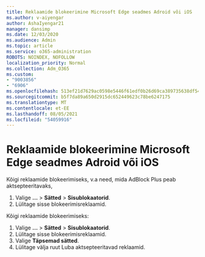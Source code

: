 ```yaml
---
title: Reklaamide blokeerimine Microsoft Edge seadmes Adroid või iOS
ms.author: v-aiyengar
author: AshaIyengar21
manager: dansimp
ms.date: 12/03/2020
ms.audience: Admin
ms.topic: article
ms.service: o365-administration
ROBOTS: NOINDEX, NOFOLLOW
localization_priority: Normal
ms.collection: Adm_O365
ms.custom:
- "9003856"
- "6906"
ms.openlocfilehash: 513ef21d7629ac0598e5446f61edf0b26d69ca389735638df54f32dffbe3059b
ms.sourcegitcommit: b5f7da89a650d2915dc652449623c78be6247175
ms.translationtype: MT
ms.contentlocale: et-EE
ms.lasthandoff: 08/05/2021
ms.locfileid: "54059916"
---
```

# <a name="block-ads-in-microsoft-edge-on-an-adroid-or-ios-device"></a>Reklaamide blokeerimine Microsoft Edge seadmes Adroid või iOS

Kõigi reklaamide blokeerimiseks, v.a need, mida AdBlock Plus peab aktsepteeritavaks,
1. Valige **...** > **Sätted**  >  **Sisublokaatorid**.
2. Lülitage sisse blokeerimisreklaamid.

Kõigi reklaamide blokeerimiseks:
1. Valige **...** > **Sätted**  >  **Sisublokaatorid**.
2. Lülitage sisse blokeerimisreklaamid.
3. Valige **Täpsemad sätted**.
4. Lülitage välja ruut Luba aktsepteeritavad reklaamid.